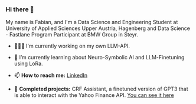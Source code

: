 ### Hi there 👋

My name is Fabian, and I'm a Data Science and Engineering Student at University of Applied Sciences Upper Austria, Hagenberg and Data Science - Fastlane Program Participant at BMW Group in Steyr.

- 👨🏻‍💻 I'm currently working on my own LLM-API.
- 🌱 I’m currently learning about Neuro-Symbolic AI and LLM-Finetuning using LoRa.
- 📫 <b>How to reach me:</b> [LinkedIn](https://www.linkedin.com/in/fabian-altendorfer/)

- 📝 <b>Completed projects:</b> CRF Assistant, a finetuned version of GPT3 that is able to interact with the Yahoo Finance API. [You can see it here](https://www.youtube.com/watch?v=-ENA95SvR7I&t=1s)
